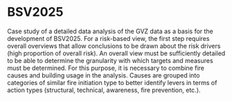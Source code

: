 # BSV2025
Case study of a detailed data analysis of the GVZ data as a basis for the development of BSV2025. For a risk-based view, the first step requires overall overviews that allow conclusions to be drawn about the risk drivers (high proportion of overall risk). An overall view must be sufficiently detailed to be able to determine the granularity with which targets and measures must be determined. For this purpose, it is necessary to combine fire causes and building usage in the analysis. Causes are grouped into categories of similar fire initiation type to better identify levers in terms of action types (structural, technical, awareness, fire prevention, etc.). 
